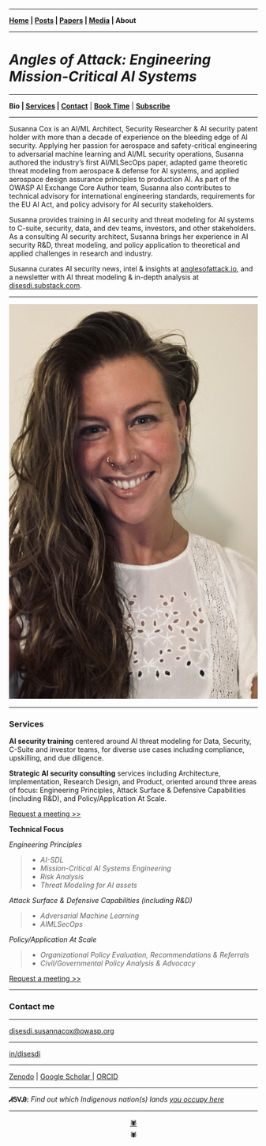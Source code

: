 -------

**[Home](https://anglesofattack.io/) \| [Posts](https://anglesofattack.io/posts.html) \| [Papers](https://anglesofattack.io/papers.html) \| [Media](https://anglesofattack.io/media.html) \| About**

-------

# *Angles of Attack: Engineering Mission-Critical AI Systems*

-------

**Bio \| [Services](#services) \| [Contact](#contact-me)** \| **<a href="https://calendar.app.google/MemzFXVuhz1upGE2A" target="_blank" rel="noopener noreferrer">Book Time</a>** \| **<a href="https://disesdi.substack.com/subscribe" target="_blank" rel="noopener noreferrer">Subscribe</a>**

-------

Susanna Cox is an AI/ML Architect, Security Researcher & AI security patent holder with more than a decade of experience on the bleeding edge of AI security. Applying her passion for aerospace and safety-critical engineering to adversarial machine learning and AI/ML security operations, Susanna authored the industry’s first AI/MLSecOps paper, adapted game theoretic threat modeling from aerospace & defense for AI systems, and applied aerospace design assurance principles to production AI. As part of the OWASP AI Exchange Core Author team, Susanna also contributes to technical advisory for international engineering standards, requirements for the EU AI Act, and policy advisory for AI security stakeholders.

Susanna provides training in AI security and threat modeling for AI systems to C-suite, security, data, and dev teams, investors, and other stakeholders. As a consulting AI security architect, Susanna brings her experience in AI security R&D, threat modeling, and policy application to theoretical and applied challenges in research and industry.

Susanna curates AI security news, intel & insights at [anglesofattack.io](https://disesdi.substack.com/), and a newsletter with AI threat modeling & in-depth analysis at [disesdi.substack.com](https://disesdi.substack.com/).


-------

![disesdi_susanna](susanna_cox.jpeg)

-------

### Services

**AI security training** centered around AI threat modeling for Data, Security, C-Suite and investor teams, for diverse use cases including compliance, upskilling, and due diligence.

**Strategic AI security consulting** services including Architecture, Implementation, Research Design, and Product, oriented around three areas of focus: Engineering Principles, Attack Surface & Defensive Capabilities (including R&D), and Policy/Application At Scale.

[Request a meeting >>](https://calendar.app.google/MemzFXVuhz1upGE2A)

**Technical Focus**

*Engineering Principles*
> * *AI-SDL*
> * *Mission-Critical AI Systems Engineering*
> * *Risk Analysis*
> * *Threat Modeling for AI assets*

*Attack Surface & Defensive Capabilities (including R&D)*
> * *Adversarial Machine Learning*
> * *AIMLSecOps*

*Policy/Application At Scale*
> * *Organizational Policy Evaluation, Recommendations & Referrals*
> * *Civil/Governmental Policy Analysis & Advocacy*

[Request a meeting >>](https://calendar.app.google/MemzFXVuhz1upGE2A)

-------

### Contact me

-------

<a href="mailto:disesdi.susannacox@owasp.org" target="_blank" rel="noopener noreferrer">disesdi.susannacox@owasp.org</a>

-------

<a href="https://www.linkedin.com/in/disesdi/" target="_blank" rel="noopener noreferrer">in/disesdi</a> 

-------

<a href="https://zenodo.org/search?q=metadata.creators.person_or_org.name%3A%22Cox%2C%20Susanna%22&l=list&p=1&s=10&sort=bestmatch" target="_blank" rel="noopener noreferrer">Zenodo</a> \| <a href="https://scholar.google.com/citations?hl=en&user=mRCXIV8AAAAJ" target="_blank" rel="noopener noreferrer">Google Scholar </a> \| <a href="https://orcid.org/0009-0003-0568-0236" target="_blank" rel="noopener noreferrer">ORCID </a> 

-------

**ᏗᎦᏙᎯ:** *Find out which Indigenous nation(s) lands <a href="https://native-land.ca/" target="_blank" rel="noopener noreferrer">you occupy here</a>*

-------
<div align="center"><a href="https://www.linkedin.com/in/disesdi/" target="_blank" rel="noopener noreferrer">🕷</a></div>

<div align="center">🕷</div>
